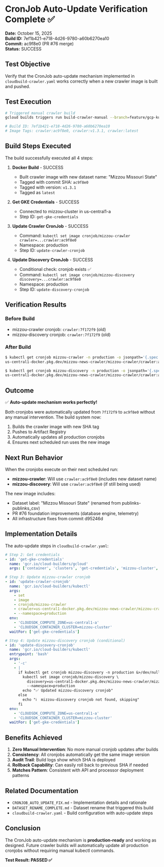 # CronJob Auto-Update Verification Complete ✅

**Date:** October 15, 2025  
**Build ID:** 7ef1b421-e718-4d26-9780-a60b6270ea10  
**Commit:** ac9f8e0 (PR #76 merge)  
**Status:** SUCCESS

## Test Objective

Verify that the CronJob auto-update mechanism implemented in `cloudbuild-crawler.yaml` works correctly when a new crawler image is built and pushed.

## Test Execution

```bash
# Triggered manual crawler build
gcloud builds triggers run build-crawler-manual --branch=feature/gcp-kubernetes-deployment

# Build ID: 7ef1b421-e718-4d26-9780-a60b6270ea10
# Image Tags: crawler:ac9f8e0, crawler:v1.3.1, crawler:latest
```

## Build Steps Executed

The build successfully executed all 4 steps:

1. **Docker Build** - SUCCESS
   - Built crawler image with new dataset name: "Mizzou Missouri State"
   - Tagged with commit SHA: `ac9f8e0`
   - Tagged with version: `v1.3.1`
   - Tagged as `latest`

2. **Get GKE Credentials** - SUCCESS
   - Connected to mizzou-cluster in us-central1-a
   - Step ID: `get-gke-credentials`

3. **Update Crawler CronJob** - SUCCESS
   - Command: `kubectl set image cronjob/mizzou-crawler crawler=...crawler:ac9f8e0`
   - Namespace: production
   - Step ID: `update-crawler-cronjob`

4. **Update Discovery CronJob** - SUCCESS
   - Conditional check: cronjob exists ✅
   - Command: `kubectl set image cronjob/mizzou-discovery discovery=...crawler:ac9f8e0`
   - Namespace: production
   - Step ID: `update-discovery-cronjob`

## Verification Results

### Before Build
- mizzou-crawler cronjob: `crawler:7f172f9` (old)
- mizzou-discovery cronjob: `crawler:7f172f9` (old)

### After Build
```bash
$ kubectl get cronjob mizzou-crawler -n production -o jsonpath='{.spec.jobTemplate.spec.template.spec.containers[0].image}'
us-central1-docker.pkg.dev/mizzou-news-crawler/mizzou-crawler/crawler:ac9f8e0 ✅

$ kubectl get cronjob mizzou-discovery -n production -o jsonpath='{.spec.jobTemplate.spec.template.spec.containers[0].image}'
us-central1-docker.pkg.dev/mizzou-news-crawler/mizzou-crawler/crawler:ac9f8e0 ✅
```

## Outcome

✅ **Auto-update mechanism works perfectly!**

Both cronjobs were automatically updated from `7f172f9` to `ac9f8e0` without any manual intervention. The build system now:

1. Builds the crawler image with new SHA tag
2. Pushes to Artifact Registry
3. Automatically updates all production cronjobs
4. Ensures next scheduled run uses the new image

## Next Run Behavior

When the cronjobs execute on their next scheduled run:
- **mizzou-crawler**: Will use `crawler:ac9f8e0` (includes new dataset name)
- **mizzou-discovery**: Will use `crawler:ac9f8e0` (if still being used)

The new image includes:
- Dataset label: "Mizzou Missouri State" (renamed from publinks-publinks_csv)
- PR #76 foundation improvements (database engine, telemetry)
- All infrastructure fixes from commit d95246d

## Implementation Details

The auto-update steps in `cloudbuild-crawler.yaml`:

```yaml
# Step 2: Get credentials
- id: 'get-gke-credentials'
  name: 'gcr.io/cloud-builders/gcloud'
  args: ['container', 'clusters', 'get-credentials', 'mizzou-cluster', '--zone=us-central1-a']

# Step 3: Update mizzou-crawler cronjob
- id: 'update-crawler-cronjob'
  name: 'gcr.io/cloud-builders/kubectl'
  args:
    - set
    - image
    - cronjob/mizzou-crawler
    - crawler=us-central1-docker.pkg.dev/mizzou-news-crawler/mizzou-crawler/crawler:${SHORT_SHA}
    - --namespace=production
  env:
    - 'CLOUDSDK_COMPUTE_ZONE=us-central1-a'
    - 'CLOUDSDK_CONTAINER_CLUSTER=mizzou-cluster'
  waitFor: ['get-gke-credentials']

# Step 4: Update mizzou-discovery cronjob (conditional)
- id: 'update-discovery-cronjob'
  name: 'gcr.io/cloud-builders/kubectl'
  entrypoint: 'bash'
  args:
    - '-c'
    - |
      if kubectl get cronjob mizzou-discovery -n production &>/dev/null; then
        kubectl set image cronjob/mizzou-discovery \
          discovery=us-central1-docker.pkg.dev/mizzou-news-crawler/mizzou-crawler/crawler:${SHORT_SHA} \
          --namespace=production
        echo "✅ Updated mizzou-discovery cronjob"
      else
        echo "ℹ️  mizzou-discovery cronjob not found, skipping"
      fi
  env:
    - 'CLOUDSDK_COMPUTE_ZONE=us-central1-a'
    - 'CLOUDSDK_CONTAINER_CLUSTER=mizzou-cluster'
  waitFor: ['get-gke-credentials']
```

## Benefits Achieved

1. **Zero Manual Intervention**: No more manual cronjob updates after builds
2. **Consistency**: All cronjobs automatically get the same image version
3. **Audit Trail**: Build logs show which SHA is deployed
4. **Rollback Capability**: Can easily roll back to previous SHA if needed
5. **Matches Pattern**: Consistent with API and processor deployment patterns

## Related Documentation

- `CRONJOB_AUTO_UPDATE_FIX.md` - Implementation details and rationale
- `DATASET_RENAME_COMPLETE.md` - Dataset rename that triggered this build
- `cloudbuild-crawler.yaml` - Build configuration with auto-update steps

## Conclusion

The CronJob auto-update mechanism is **production-ready** and working as designed. Future crawler builds will automatically update all production cronjobs without requiring manual kubectl commands.

**Test Result: PASSED ✅**
